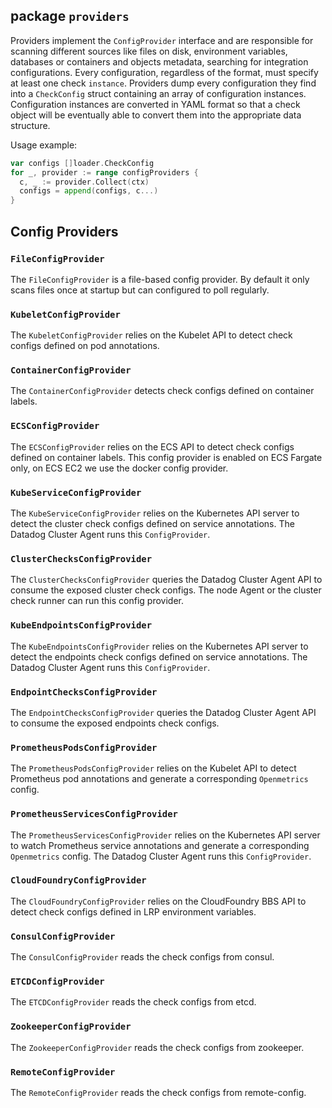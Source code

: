 ## package `providers`

Providers implement the `ConfigProvider` interface and are responsible for scanning different sources like files on
disk, environment variables, databases or containers and objects metadata, searching for integration configurations. Every configuration, regardless of the format, must specify at least one check `instance`. Providers dump every configuration they find into a `CheckConfig`
struct containing an array of configuration instances. Configuration instances are converted in YAML format so that a
check object will be eventually able to convert them into the appropriate data structure.

Usage example:
```go
var configs []loader.CheckConfig
for _, provider := range configProviders {
  c, _ := provider.Collect(ctx)
  configs = append(configs, c...)
}
```

## Config Providers

### `FileConfigProvider`

The `FileConfigProvider` is a file-based config provider. By default it only scans files once at startup but can configured to poll regularly.

### `KubeletConfigProvider`

The `KubeletConfigProvider` relies on the Kubelet API to detect check configs defined on pod annotations.

### `ContainerConfigProvider`

The `ContainerConfigProvider` detects check configs defined on container labels.

### `ECSConfigProvider`

The `ECSConfigProvider` relies on the ECS API to detect check configs defined on container labels. This config provider is enabled on ECS Fargate only, on ECS EC2 we use the docker config provider.

### `KubeServiceConfigProvider`

The `KubeServiceConfigProvider` relies on the Kubernetes API server to detect the cluster check configs defined on service annotations. The Datadog Cluster Agent runs this `ConfigProvider`.

### `ClusterChecksConfigProvider`

The `ClusterChecksConfigProvider` queries the Datadog Cluster Agent API to consume the exposed cluster check configs. The node Agent or the cluster check runner can run this config provider.

### `KubeEndpointsConfigProvider`

The `KubeEndpointsConfigProvider` relies on the Kubernetes API server to detect the endpoints check configs defined on service annotations. The Datadog Cluster Agent runs this `ConfigProvider`.

### `EndpointChecksConfigProvider`

The `EndpointChecksConfigProvider` queries the Datadog Cluster Agent API to consume the exposed endpoints check configs.

### `PrometheusPodsConfigProvider`

The `PrometheusPodsConfigProvider` relies on the Kubelet API to detect Prometheus pod annotations and generate a corresponding `Openmetrics` config.

### `PrometheusServicesConfigProvider`

The `PrometheusServicesConfigProvider` relies on the Kubernetes API server to watch Prometheus service annotations and generate a corresponding `Openmetrics` config. The Datadog Cluster Agent runs this `ConfigProvider`.

### `CloudFoundryConfigProvider`

The `CloudFoundryConfigProvider` relies on the CloudFoundry BBS API to detect check configs defined in LRP environment variables.

### `ConsulConfigProvider`

The `ConsulConfigProvider` reads the check configs from consul.

### `ETCDConfigProvider`

The `ETCDConfigProvider` reads the check configs from etcd.

### `ZookeeperConfigProvider`

The `ZookeeperConfigProvider` reads the check configs from zookeeper.

### `RemoteConfigProvider`

The `RemoteConfigProvider` reads the check configs from remote-config.
